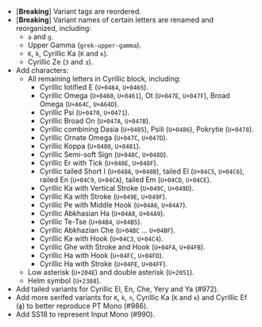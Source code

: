  * \[**Breaking**\] Variant tags are reordered.
 * \[**Breaking**\] Variant names of certain letters are renamed and reorganized, including:
   - `a` and `g`.
   - Upper Gamma (`grek-upper-gamma`).
   - `K`, `k`, Cyrillic Ka (`К` and `к`).
   - Cyrillic Ze (`З` and `з`).
 * Add characters:
   - All remaining letters in Cyrillic block, including:
     - Cyrillic Iotified E (`U+0464`, `U+0465`).
     - Cyrillic Omega (`U+0460`, `U+0461`), Ot (`U+047E`, `U+047F`), Broad Omega (`U+A64C`, `U+A64D`).
     - Cyrillic Psi (`U+0470`, `U+0471`).
     - Cyrillic Broad On (`U+047A`, `U+047B`).
     - Cyrillic combining Dasia (`U+0485`), Psili (`U+0486`), Pokrytie (`U+0478`).
     - Cyrillic Ornate Omega (`U+047C`, `U+047D`).
     - Cyrillic Koppa (`U+0480`, `U+0481`).
     - Cyrillic Semi-soft Sign (`U+048C`, `U+048D`).
     - Cyrillic Er with Tick (`U+048E`, `U+048F`).
     - Cyrillic tailed Short I (`U+048A`, `U+048B`), tailed El (`U+04C5`, `U+04C6`), railed En (`U+04C9`, `U+04CA`), tailed Em (`U+04CD`, `U+04CE`).
     - Cyrillic Ka with Vertical Stroke (`U+049C`, `U+049D`).
     - Cyrillic Ka with Stroke (`U+049E`, `U+049F`).
     - Cyrillic Pe with Middle Hook (`U+04A6`, `U+04A7`).
     - Cyrillic Abkhasian Ha (`U+04A8`, `U+04A9`).
     - Cyrillic Te-Tse (`U+04B4`, `U+04B5`).
     - Cyrillic Abkhazian Che (`U+04BC` ... `U+04BF`).
     - Cyrillic Ka with Hook (`U+04C3`, `U+04C4`).
     - Cyrillic Ghe with Stroke and Hook (`U+04FA`, `U+04FB`).
     - Cyrillic Ha with Hook (`U+04FC`, `U+04FD`).
     - Cyrillic Ha with Stroke (`U+04FE`, `U+04FF`).
   - Low asterisk (`U+204E`) and double asterisk (`U+2051`).
   - Helm symbol (`U+2388`).
 * Add tailed variants for Cyrillic El, En, Che, Yery and Ya (#972).
 * Add more serifed variants for `K`, `k`, `n`, Cyrillic Ka (`К` and `к`) and Cyrillic Ef (`ф`) to better reproduce PT Mono (#986).
 * Add SS18 to represent Input Mono (#990).